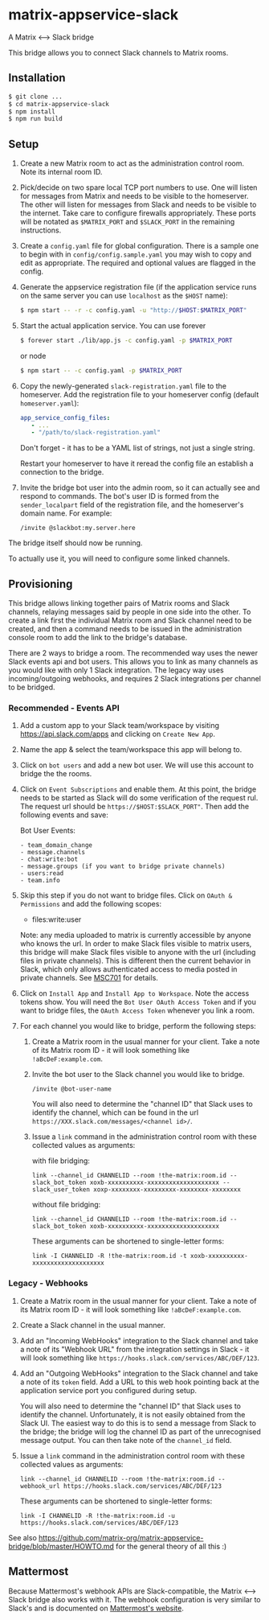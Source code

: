 # matrix-appservice-slack
A Matrix &lt;--> Slack bridge

This bridge allows you to connect Slack channels to Matrix rooms.


Installation
------------

```sh
$ git clone ...
$ cd matrix-appservice-slack
$ npm install
$ npm run build
```


Setup
-----

1. Create a new Matrix room to act as the administration control room. Note its
   internal room ID.

1. Pick/decide on two spare local TCP port numbers to use. One will listen for
   messages from Matrix and needs to be visible to the homeserver. The other
   will listen for messages from Slack and needs to be visible to the internet.
   Take care to configure firewalls appropriately. These ports will be notated
   as `$MATRIX_PORT` and `$SLACK_PORT` in the remaining instructions.

1. Create a `config.yaml` file for global configuration. There is a sample
   one to begin with in `config/config.sample.yaml` you may wish to copy and
   edit as appropriate. The required and optional values are flagged in the config.


1. Generate the appservice registration file (if the application service runs
   on the same server you can use `localhost` as the `$HOST` name):

   ```sh
   $ npm start -- -r -c config.yaml -u "http://$HOST:$MATRIX_PORT"
   ```

1. Start the actual application service. You can use forever

   ```sh
   $ forever start ./lib/app.js -c config.yaml -p $MATRIX_PORT
   ```

   or node

   ```sh
   $ npm start -- -c config.yaml -p $MATRIX_PORT
   ```

1. Copy the newly-generated `slack-registration.yaml` file to the homeserver.
   Add the registration file to your homeserver config (default `homeserver.yaml`):

   ```yaml
   app_service_config_files:
      - ...
      - "/path/to/slack-registration.yaml"
   ```

   Don't forget - it has to be a YAML list of strings, not just a single string.

   Restart your homeserver to have it reread the config file an establish a
   connection to the bridge.

1. Invite the bridge bot user into the admin room, so it can actually see and
   respond to commands. The bot's user ID is formed from the `sender_localpart`
   field of the registration file, and the homeserver's domain name. For example:

   ```
   /invite @slackbot:my.server.here
   ```

The bridge itself should now be running.

To actually use it, you will need to configure some linked channels.

Provisioning
------------

This bridge allows linking together pairs of Matrix rooms and Slack channels,
relaying messages said by people in one side into the other. To create a link
first the individual Matrix room and Slack channel need to be created, and then
a command needs to be issued in the administration console room to add the link
to the bridge's database.

There are 2 ways to bridge a room. The recommended way uses the newer Slack events api
and bot users. This allows you to link as many channels as you would like with only
1 Slack integration. The legacy way uses incoming/outgoing webhooks, and requires
2 Slack integrations per channel to be bridged.

### Recommended - Events API

1. Add a custom app to your Slack team/workspace by visiting https://api.slack.com/apps
   and clicking on `Create New App`.

2. Name the app & select the team/workspace this app will belong to.

3. Click on `bot users` and add a new bot user. We will use this account to bridge the
   the rooms.

4. Click on `Event Subscriptions` and enable them. At this point, the bridge needs to be
   started as Slack will do some verification of the request rul. The request url should be
   `https://$HOST:$SLACK_PORT"`. Then add the following events and save:

   Bot User Events:

       - team_domain_change
       - message.channels
       - chat:write:bot
       - message.groups (if you want to bridge private channels)
       - users:read
       - team.info

5. Skip this step if you do not want to bridge files.
   Click on `OAuth & Permissions` and add the following scopes:

   - files:write:user

   Note: any media uploaded to matrix is currently accessible by anyone who knows the url.
   In order to make Slack files visible to matrix users, this bridge will make Slack files
   visible to anyone with the url (including files in private channels). This is different
   then the current behavior in Slack, which only allows authenticated access to media
   posted in private channels. See [MSC701](https://github.com/matrix-org/matrix-doc/issues/701)
   for details.

6. Click on `Install App` and `Install App to Workspace`. Note the access tokens show.
   You will need the `Bot User OAuth Access Token` and if you want to bridge files, the
   `OAuth Access Token` whenever you link a room.

7. For each channel you would like to bridge, perform the following steps:

   1. Create a Matrix room in the usual manner for your client. Take a note of its
      Matrix room ID - it will look something like `!aBcDeF:example.com`.

   2. Invite the bot user to the Slack channel you would like to bridge.

       ```
       /invite @bot-user-name
       ```

       You will also need to determine the "channel ID" that Slack uses to identify
       the channel, which can be found in the url `https://XXX.slack.com/messages/<channel id>/`.

   3. Issue a ``link`` command in the administration control room with these
      collected values as arguments:

      with file bridging:

         ```
         link --channel_id CHANNELID --room !the-matrix:room.id --slack_bot_token xoxb-xxxxxxxxxx-xxxxxxxxxxxxxxxxxxxx --slack_user_token xoxp-xxxxxxxx-xxxxxxxxx-xxxxxxxx-xxxxxxxx
         ```
      without file bridging:

         ```
         link --channel_id CHANNELID --room !the-matrix:room.id --slack_bot_token xoxb-xxxxxxxxxx-xxxxxxxxxxxxxxxxxxxx
         ```

      These arguments can be shortened to single-letter forms:

         ```
         link -I CHANNELID -R !the-matrix:room.id -t xoxb-xxxxxxxxxx-xxxxxxxxxxxxxxxxxxxx
         ```


### Legacy - Webhooks

1. Create a Matrix room in the usual manner for your client. Take a note of its
   Matrix room ID - it will look something like `!aBcDeF:example.com`.

1. Create a Slack channel in the usual manner.

1. Add an "Incoming WebHooks" integration to the Slack channel and take a note
   of its "Webhook URL" from the integration settings in Slack - it will look
   something like `https://hooks.slack.com/services/ABC/DEF/123`.

1. Add an "Outgoing WebHooks" integration to the Slack channel and take a note
   of its `token` field. Add a URL to this web hook pointing back at the
   application service port you configured during setup.

   You will also need to determine the "channel ID" that Slack uses to identify
   the channel. Unfortunately, it is not easily obtained from the Slack UI. The
   easiest way to do this is to send a message from Slack to the bridge; the
   bridge will log the channel ID as part of the unrecognised message output.
   You can then take note of the `channel_id` field.

1. Issue a ``link`` command in the administration control room with these
   collected values as arguments:

   ```
   link --channel_id CHANNELID --room !the-matrix:room.id --webhook_url https://hooks.slack.com/services/ABC/DEF/123
   ```

   These arguments can be shortened to single-letter forms:

   ```
   link -I CHANNELID -R !the-matrix:room.id -u https://hooks.slack.com/services/ABC/DEF/123
   ```

See also https://github.com/matrix-org/matrix-appservice-bridge/blob/master/HOWTO.md for the general theory of all this :)


Mattermost
----------

Because Mattermost's webhook APIs are Slack-compatible, the Matrix &lt;--> Slack bridge
also works with it. The webhook configuration is very similar to Slack's and is
documented on [Mattermost's website](https://www.mattermost.org/webhooks/).

